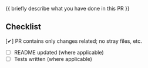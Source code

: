 <!--
Add a descriptive title textbox above, e.g.
feat(validatorName): brief title of what has been done
-->

{{ briefly describe what you have done in this PR }}

## Checklist

  [✔] PR contains only changes related; no stray files, etc.
- [ ] README updated (where applicable)
- [ ] Tests written (where applicable)
